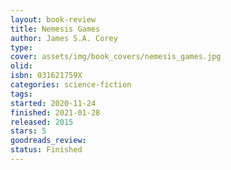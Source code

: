 ```yaml
--- 
layout: book-review 
title: Nemesis Games 
author: James S.A. Corey 
type: 
cover: assets/img/book_covers/nemesis_games.jpg
olid:  
isbn: 031621759X
categories: science-fiction
tags:  
started: 2020-11-24
finished: 2021-01-28
released: 2015
stars: 5
goodreads_review:  
status: Finished
---  
```

